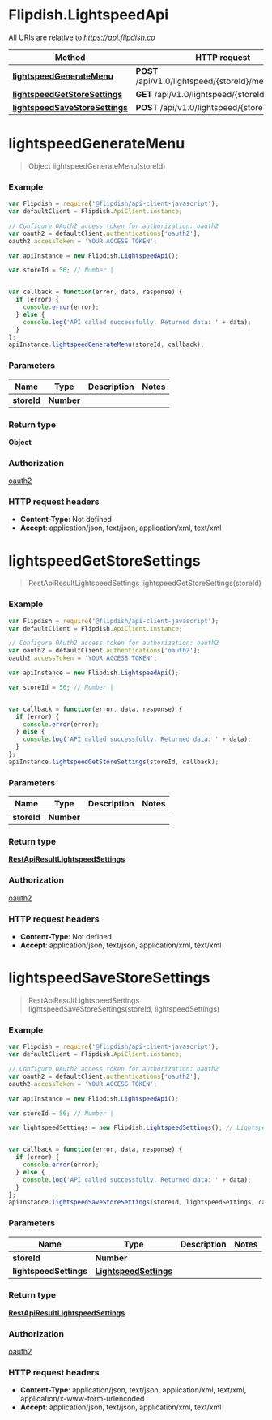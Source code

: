 # Flipdish.LightspeedApi

All URIs are relative to *https://api.flipdish.co*

Method | HTTP request | Description
------------- | ------------- | -------------
[**lightspeedGenerateMenu**](LightspeedApi.md#lightspeedGenerateMenu) | **POST** /api/v1.0/lightspeed/{storeId}/menu/generate | 
[**lightspeedGetStoreSettings**](LightspeedApi.md#lightspeedGetStoreSettings) | **GET** /api/v1.0/lightspeed/{storeId}/settings | 
[**lightspeedSaveStoreSettings**](LightspeedApi.md#lightspeedSaveStoreSettings) | **POST** /api/v1.0/lightspeed/{storeId}/settings | 


<a name="lightspeedGenerateMenu"></a>
# **lightspeedGenerateMenu**
> Object lightspeedGenerateMenu(storeId)



### Example
```javascript
var Flipdish = require('@flipdish/api-client-javascript');
var defaultClient = Flipdish.ApiClient.instance;

// Configure OAuth2 access token for authorization: oauth2
var oauth2 = defaultClient.authentications['oauth2'];
oauth2.accessToken = 'YOUR ACCESS TOKEN';

var apiInstance = new Flipdish.LightspeedApi();

var storeId = 56; // Number | 


var callback = function(error, data, response) {
  if (error) {
    console.error(error);
  } else {
    console.log('API called successfully. Returned data: ' + data);
  }
};
apiInstance.lightspeedGenerateMenu(storeId, callback);
```

### Parameters

Name | Type | Description  | Notes
------------- | ------------- | ------------- | -------------
 **storeId** | **Number**|  | 

### Return type

**Object**

### Authorization

[oauth2](../README.md#oauth2)

### HTTP request headers

 - **Content-Type**: Not defined
 - **Accept**: application/json, text/json, application/xml, text/xml

<a name="lightspeedGetStoreSettings"></a>
# **lightspeedGetStoreSettings**
> RestApiResultLightspeedSettings lightspeedGetStoreSettings(storeId)



### Example
```javascript
var Flipdish = require('@flipdish/api-client-javascript');
var defaultClient = Flipdish.ApiClient.instance;

// Configure OAuth2 access token for authorization: oauth2
var oauth2 = defaultClient.authentications['oauth2'];
oauth2.accessToken = 'YOUR ACCESS TOKEN';

var apiInstance = new Flipdish.LightspeedApi();

var storeId = 56; // Number | 


var callback = function(error, data, response) {
  if (error) {
    console.error(error);
  } else {
    console.log('API called successfully. Returned data: ' + data);
  }
};
apiInstance.lightspeedGetStoreSettings(storeId, callback);
```

### Parameters

Name | Type | Description  | Notes
------------- | ------------- | ------------- | -------------
 **storeId** | **Number**|  | 

### Return type

[**RestApiResultLightspeedSettings**](RestApiResultLightspeedSettings.md)

### Authorization

[oauth2](../README.md#oauth2)

### HTTP request headers

 - **Content-Type**: Not defined
 - **Accept**: application/json, text/json, application/xml, text/xml

<a name="lightspeedSaveStoreSettings"></a>
# **lightspeedSaveStoreSettings**
> RestApiResultLightspeedSettings lightspeedSaveStoreSettings(storeId, lightspeedSettings)



### Example
```javascript
var Flipdish = require('@flipdish/api-client-javascript');
var defaultClient = Flipdish.ApiClient.instance;

// Configure OAuth2 access token for authorization: oauth2
var oauth2 = defaultClient.authentications['oauth2'];
oauth2.accessToken = 'YOUR ACCESS TOKEN';

var apiInstance = new Flipdish.LightspeedApi();

var storeId = 56; // Number | 

var lightspeedSettings = new Flipdish.LightspeedSettings(); // LightspeedSettings | 


var callback = function(error, data, response) {
  if (error) {
    console.error(error);
  } else {
    console.log('API called successfully. Returned data: ' + data);
  }
};
apiInstance.lightspeedSaveStoreSettings(storeId, lightspeedSettings, callback);
```

### Parameters

Name | Type | Description  | Notes
------------- | ------------- | ------------- | -------------
 **storeId** | **Number**|  | 
 **lightspeedSettings** | [**LightspeedSettings**](LightspeedSettings.md)|  | 

### Return type

[**RestApiResultLightspeedSettings**](RestApiResultLightspeedSettings.md)

### Authorization

[oauth2](../README.md#oauth2)

### HTTP request headers

 - **Content-Type**: application/json, text/json, application/xml, text/xml, application/x-www-form-urlencoded
 - **Accept**: application/json, text/json, application/xml, text/xml

